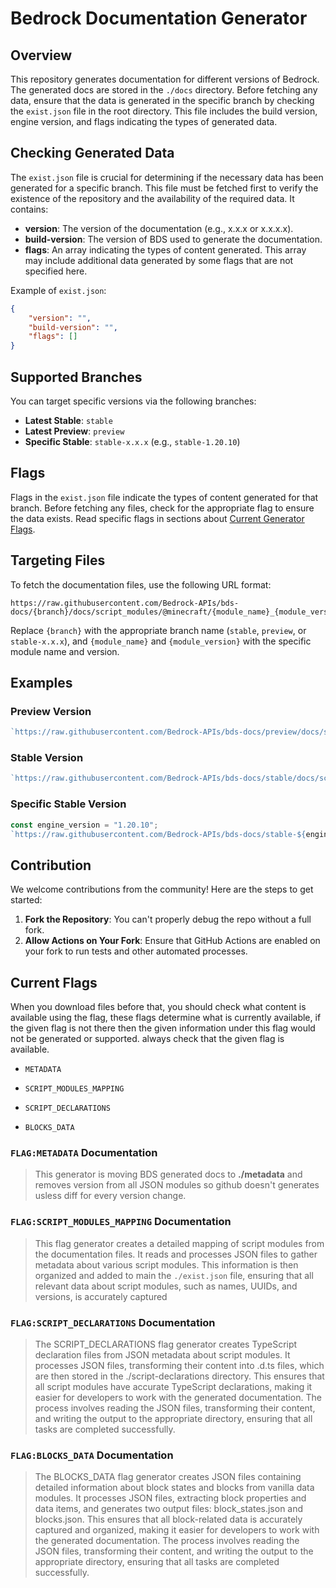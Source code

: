 # Bedrock Documentation Generator

## Overview
This repository generates documentation for different versions of Bedrock. The generated docs are stored in the `./docs` directory. Before fetching any data, ensure that the data is generated in the specific branch by checking the `exist.json` file in the root directory. This file includes the build version, engine version, and flags indicating the types of generated data.

## Checking Generated Data
The `exist.json` file is crucial for determining if the necessary data has been generated for a specific branch. This file must be fetched first to verify the existence of the repository and the availability of the required data. It contains:
- **version**: The version of the documentation (e.g., x.x.x or x.x.x.x).
- **build-version**: The version of BDS used to generate the documentation.
- **flags**: An array indicating the types of content generated. This array may include additional data generated by some flags that are not specified here.

Example of `exist.json`:
```json
{
    "version": "",
    "build-version": "",
    "flags": []
}
```

## Supported Branches
You can target specific versions via the following branches:
- **Latest Stable**: `stable`
- **Latest Preview**: `preview`
- **Specific Stable**: `stable-x.x.x` (e.g., `stable-1.20.10`)

## Flags
Flags in the `exist.json` file indicate the types of content generated for that branch. Before fetching any files, check for the appropriate flag to ensure the data exists. Read specific flags in sections about [Current Generator Flags](#current-flags).

## Targeting Files
To fetch the documentation files, use the following URL format:
```
https://raw.githubusercontent.com/Bedrock-APIs/bds-docs/{branch}/docs/script_modules/@minecraft/{module_name}_{module_version}.json
```
Replace `{branch}` with the appropriate branch name (`stable`, `preview`, or `stable-x.x.x`), and `{module_name}` and `{module_version}` with the specific module name and version.

## Examples
### Preview Version
```js
`https://raw.githubusercontent.com/Bedrock-APIs/bds-docs/preview/docs/script_modules/@minecraft/server_1.7.0-beta.json`;
```

### Stable Version
```js
`https://raw.githubusercontent.com/Bedrock-APIs/bds-docs/stable/docs/script_modules/@minecraft/server_1.2.0.json`;
```

### Specific Stable Version
```js
const engine_version = "1.20.10";
`https://raw.githubusercontent.com/Bedrock-APIs/bds-docs/stable-${engine_version}/docs/script_modules/@minecraft/server_1.2.0.json`;
```

## Contribution
We welcome contributions from the community! Here are the steps to get started:
1. **Fork the Repository**: You can't properly debug the repo without a full fork.
2. **Allow Actions on Your Fork**: Ensure that GitHub Actions are enabled on your fork to run tests and other automated processes.

## Current Flags
When you download files before that, you should check what content is available using the flag, 
these flags determine what is currently available, if the given flag is not there then the given 
information under this flag would not be generated or supported. always check that the given flag is available.
 - `METADATA`
 - `SCRIPT_MODULES_MAPPING`
 - `SCRIPT_DECLARATIONS`
 - `BLOCKS_DATA`

### `FLAG:METADATA` Documentation
> This generator is moving BDS generated docs to **./metadata** and removes version from all JSON modules so github doesn't generates usless diff for every version change.
### `FLAG:SCRIPT_MODULES_MAPPING` Documentation
> This flag generator creates a detailed mapping of script modules from the documentation files. It reads and processes JSON files to gather metadata about various script modules. This information is then organized and added to main the `./exist.json` file, ensuring that all relevant data about script modules, such as names, UUIDs, and versions, is accurately captured
### `FLAG:SCRIPT_DECLARATIONS` Documentation
> The SCRIPT_DECLARATIONS flag generator creates TypeScript declaration files from JSON metadata about script modules. It processes JSON files, transforming their content into .d.ts files, which are then stored in the ./script-declarations directory. This ensures that all script modules have accurate TypeScript declarations, making it easier for developers to work with the generated documentation. The process involves reading the JSON files, transforming their content, and writing the output to the appropriate directory, ensuring that all tasks are completed successfully.
### `FLAG:BLOCKS_DATA` Documentation
> The BLOCKS_DATA flag generator creates JSON files containing detailed information about block states and blocks from vanilla data modules. It processes JSON files, extracting block properties and data items, and generates two output files: block_states.json and blocks.json. This ensures that all block-related data is accurately captured and organized, making it easier for developers to work with the generated documentation. The process involves reading the JSON files, transforming their content, and writing the output to the appropriate directory, ensuring that all tasks are completed successfully.

